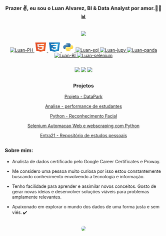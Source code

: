 ##
<h3 align="center">
   Prazer ✌, eu sou o Luan Alvarez, BI & Data Analyst por amor.👨‍💻📊
</h3>

##

<div align="center">
   <a href="https://github.com/Alvrzz">
      
<img height="170em" src="https://github-readme-stats.vercel.app/api/top-langs/?username=Alvrzz&layout=compact&langs_count=7&theme=codeSTACKr"/>
</div>
<div align="center" style="display: inline_block"><br>
<img  alt="Luan-PH" height="30" width="40" src="https://cdn.jsdelivr.net/gh/devicons/devicon/icons/photoshop/photoshop-plain.svg" />       
<img  alt="Luan-HTML" height="30" width="40" src="https://raw.githubusercontent.com/devicons/devicon/master/icons/html5/html5-original.svg">
<img  alt="Luan-CSS" height="30" width="40" src="https://raw.githubusercontent.com/devicons/devicon/master/icons/css3/css3-original.svg">
<img  alt="Luan-Python" height="30" width="40" src="https://raw.githubusercontent.com/devicons/devicon/master/icons/python/python-original.svg">
<img alt="Luan-sql" height="30" width="40" src="https://cdn.jsdelivr.net/gh/devicons/devicon/icons/mysql/mysql-original.svg">
<img alt="Luan-jupy" height="30" width="40" src="https://cdn.jsdelivr.net/gh/devicons/devicon/icons/jupyter/jupyter-original.svg">
<img alt="Luan-panda" height="30" width="40" src="https://cdn.jsdelivr.net/gh/devicons/devicon/icons/pandas/pandas-original.svg" />
<img alt="Luan-BI" height="30" width="40" src="https://img.icons8.com/windows/344/power-bi.png" />
<img alt="Luan-selenium" height="30" width="40" src="https://cdn.jsdelivr.net/gh/devicons/devicon/icons/selenium/selenium-original.svg" />
</div>

 
##
 
<div align="center"> 
<a href="https://www.instagram.com/alvrz_luann/" target="_blank"><img src="https://img.shields.io/badge/-Instagram-%23E4405F?style=for-the-badge&logo=instagram&logoColor=white" target="_blank"></a>
<a href = "mailto:alvarezluan.ti@gmail.com"><img src="https://img.shields.io/badge/-Gmail-%23333?style=for-the-badge&logo=gmail&logoColor=white" target="_blank"></a>
<a href="https://www.linkedin.com/in/luan-alvarez-1499a7224/" target="_blank"><img src="https://img.shields.io/badge/-LinkedIn-%230077B5?style=for-the-badge&logo=linkedin&logoColor=white" target="_blank"></a> 


##


<div align="center">
   <h3> Projetos 
   </h3>
   
   <a href="https://github.com/Alvrzz/Datapark">Projeto - DataPark</a>
   
   <a href="https://github.com/Alvrzz/Analise-da-Perfomance-de-Estudantes">Analise - performance de estudantes</a>  
   
   <a href="https://github.com/Alvrzz/Reconhecimento-facial-com-python"> Python - Reconhecimento Facial </a>   
   
   <a href="https://github.com/Alvrzz/Primeiro-projeto-de-Automacao-Web-e-webscraping-com-Python"> Selenium Automacao Web e webscraping com Python </a> 
   
   <a href="https://github.com/Alvrzz/Repositorio-de-estudos-pessoais-Entra21">Entra21 - Repositório de estudos pessoais</a>
   

   </div>
   
##

<div align="left">
   <h3> Sobre mim: 
   </h3>
 
- Analista de dados certificado pelo Google Career Certificates e Proway.

- Me considero uma pessoa muito curiosa por isso estou constantemente buscando conhecimento envolvendo a tecnologia e informação. 

- Tenho facilidade para aprender e assimilar novos conceitos. Gosto de gerar novas ideias e desenvolver soluções viáveis para problemas amplamente relevantes.

- Apaixonado em explorar o mundo dos dados de uma forma justa e sem viés. :heavy_check_mark:
 </div> 
   
##
   
</div>
<div align="center">
   <img height="150px" style="border-radius:50px;" 
      src="https://media1.giphy.com/media/3oKIPEqDGUULpEU0aQ/giphy.gif?cid=ecf05e47srcbpy0ehgzyysh6yuive0l0dnz9shjcqlvix5c1&rid=giphy.gif&ct=g">
</div>
